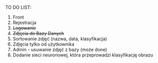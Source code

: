 TO DO LIST:
1. Front
2. Rejestracja
3. ~~Logowanie~~
4. ~~Zdjęcia do Bazy Danych~~
5. Sortowanie zdjęć (nazwa, data, klasyfikacja)
6. Zdjęcia tylko od użytkownika
7. Admin - usuwanie zdjęć z bazy (może done)
8. Dodanie sieci neuronowej, która przeprowadzi klasyfikację obrazu
